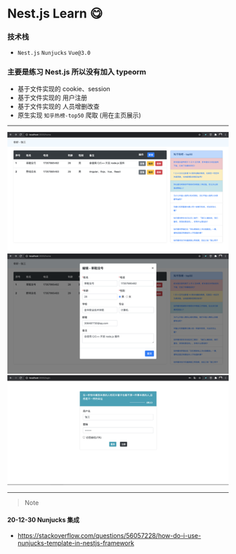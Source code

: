 # Nest.js Learn 😋

### 技术栈
- `Nest.js` `Nunjucks` `Vue@3.0`

### 主要是练习 Nest.js 所以没有加入 typeorm
- 基于文件实现的 cookie、session
- 基于文件实现的 用户注册
- 基于文件实现的 人员增删改查
- 原生实现 `知乎热榜-top50` 爬取 (用在主页展示)

---

![首页](https://raw.githubusercontent.com/caoxiemeihao/nestjs-learn/master/screenshot/home.png)
![首页-编辑](https://raw.githubusercontent.com/caoxiemeihao/nestjs-learn/master/screenshot/home-edit.png)
![登录](https://raw.githubusercontent.com/caoxiemeihao/nestjs-learn/master/screenshot/login.png)

---

> Note
#### 20-12-30 Nunjucks 集成
- https://stackoverflow.com/questions/56057228/how-do-i-use-nunjucks-template-in-nestjs-framework
